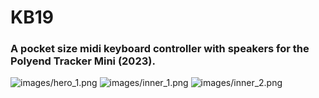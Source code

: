 # KB19
### A pocket size midi keyboard controller with speakers for the Polyend Tracker Mini (2023).
![images/hero_1.png](https://github.com/PocketMidi/KB19/blob/main/images/hero_1.png)
![images/inner_1.png](https://github.com/PocketMidi/KB19/blob/main/images/inner_1.png)
![images/inner_2.png](https://github.com/PocketMidi/KB19/blob/main/images/inner_2.png)

